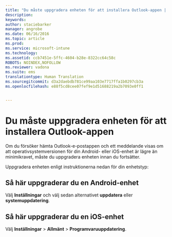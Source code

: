 ```yaml
---
title: "Du måste uppgradera enheten för att installera Outlook-appen | Microsoft Intune"
description: 
keywords: 
author: staciebarker
manager: angrobe
ms.date: 06/16/2016
ms.topic: article
ms.prod: 
ms.service: microsoft-intune
ms.technology: 
ms.assetid: ccb7451e-5ffc-4604-b28e-8322cc64c58c
ROBOTS: NOINDEX,NOFOLLOW
ms.reviewer: vadona
ms.suite: ems
translationtype: Human Translation
ms.sourcegitcommit: d3a2daebdb781ce99aa103e7717ffa1b0297cb3a
ms.openlocfilehash: e88f5cd8cee07fef9e1d51688219a2b7093e0ff1


---
```


# Du måste uppgradera enheten för att installera Outlook-appen

Om du försöker hämta Outlook-e-postappen och ett meddelande visas om att operativsystemversionen för din Android- eller iOS-enhet är lägre än minimikravet, måste du uppgradera enheten innan du fortsätter.

Uppgradera enheten enligt instruktionerna nedan för din enhetstyp:

## Så här uppgraderar du en Android-enhet
Välj **Inställningar** och välj sedan alternativet **uppdatera** eller **systemuppdatering**.

## Så här uppgraderar du en iOS-enhet
Välj **Inställningar** &gt; **Allmänt** &gt; **Programvaruuppdatering**.



<!--HONumber=Aug16_HO4-->


